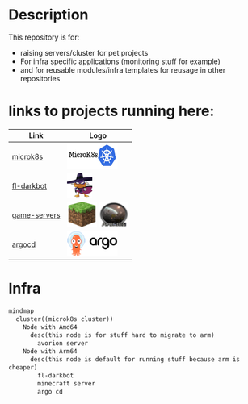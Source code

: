 # Description

This repository is for:
- raising servers/cluster for pet projects
- For infra specific applications (monitoring stuff for example)
- and for reusable modules/infra templates for reusage in other repositories

# links to projects running here:

| Link          | Logo |
| ------------- | ------------- |
| [microk8s](tf/modules/ansible_microk8s/)  | <img src="docs/assets/microk8s.png" style="width: 100px; height: 50px;"/>  |
| [fl-darkbot](<https://github.com/darklab8/fl-darkbot>)  |  <img src="docs/assets/darkbot.png" style="width: 50px; height: 50px;"/>  |
| [game-servers](<https://github.com/darklab8/infra-game-servers>)  | <img src="docs/assets/minecraft.png" style="width: 59px; height: 50px;"/> <img src="docs/assets/avorion_logo.png" style="width: 59px; height: 50px;"/>  |
| [argocd](tf/modules/kube_argo/)  |  <img src="docs/assets/argocd.png" style="width: 100px; height: 50px;"/>  |

# Infra

```mermaid
mindmap
  cluster((microk8s cluster))
    Node with Amd64
      desc(this node is for stuff hard to migrate to arm)
        avorion server
    Node with Arm64
      desc(this node is default for running stuff because arm is cheaper)
        fl-darkbot
        minecraft server
        argo cd
```
